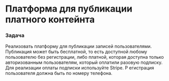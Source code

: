 # Платформа для публикации платного контейнта

### Задача

Реализовать платформу для публикации записей пользователями. 
Публикация может быть бесплатной, то есть доступной любому пользователю без регистрации, либо платной, которая доступна только авторизованным пользователям, который оплатили разовую подписку. 
Для реализации оплаты подписки используйте Stripe. Р
егистрация пользователя должна быть по номеру телефона.